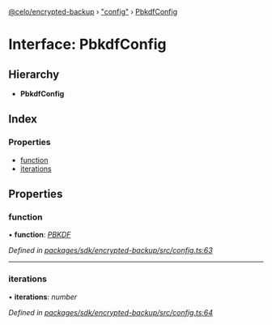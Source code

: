 [@celo/encrypted-backup](../README.md) › ["config"](../modules/_config_.md) › [PbkdfConfig](_config_.pbkdfconfig.md)

# Interface: PbkdfConfig

## Hierarchy

* **PbkdfConfig**

## Index

### Properties

* [function](_config_.pbkdfconfig.md#function)
* [iterations](_config_.pbkdfconfig.md#iterations)

## Properties

###  function

• **function**: *[PBKDF](../enums/_config_.computationalhardeningfunction.md#pbkdf)*

*Defined in [packages/sdk/encrypted-backup/src/config.ts:63](https://github.com/celo-org/celo-monorepo/blob/master/packages/sdk/encrypted-backup/src/config.ts#L63)*

___

###  iterations

• **iterations**: *number*

*Defined in [packages/sdk/encrypted-backup/src/config.ts:64](https://github.com/celo-org/celo-monorepo/blob/master/packages/sdk/encrypted-backup/src/config.ts#L64)*
